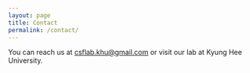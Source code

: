```yaml
---
layout: page
title: Contact
permalink: /contact/
---
```


<!-- 여기에 연락처 내용 작성 -->
You can reach us at csflab.khu@gmail.com or visit our lab at Kyung Hee University.
